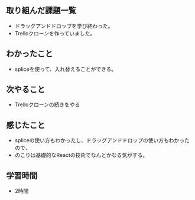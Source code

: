 ## 取り組んだ課題一覧
- ドラッグアンドドロップを学び終わった。
- Trelloクローンを作っていました。    

## わかったこと
- spliceを使って、入れ替えることができる。

## 次やること
- Trelloクローンの続きをやる

## 感じたこと
- spliceの使い方もわかったし、ドラッグアンドドロップの使い方もわかったので、
- のこりは基礎的なReactの技術でなんとかなる気がする。    

## 学習時間
- 2時間